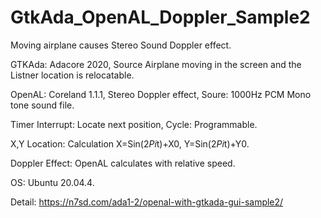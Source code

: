 # GtkAda_OpenAL_Doppler_Sample2

Moving airplane causes Stereo Sound Doppler effect.

GTKAda: Adacore 2020, Source Airplane moving in the screen and the Listner location is relocatable.

OpenAL: Coreland 1.1.1, Stereo Doppler effect, Soure: 1000Hz PCM Mono tone sound file.

Timer Interrupt: Locate next position, Cycle: Programmable.

X,Y Location: Calculation X=Sin(2*Pi*t)+X0, Y=Sin(2*Pi*t)+Y0.

Doppler Effect: OpenAL calculates with relative speed.

OS: Ubuntu 20.04.4.

Detail: https://n7sd.com/ada1-2/openal-with-gtkada-gui-sample2/
